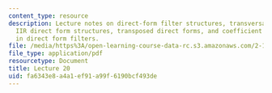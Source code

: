 ```yaml
---
content_type: resource
description: Lecture notes on direct-form filter structures, transversal FIR structure,
  IIR direct form structures, transposed direct forms, and coefficient sensitivity
  in direct form filters.
file: /media/https%3A/open-learning-course-data-rc.s3.amazonaws.com/2-161-signal-processing-continuous-and-discrete-fall-2008/fa6343e8a4a1ef91a99f6190bcf493de_lecture_20.pdf
file_type: application/pdf
resourcetype: Document
title: Lecture 20
uid: fa6343e8-a4a1-ef91-a99f-6190bcf493de
---
```

